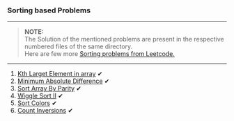 ### Sorting based Problems

---

> **NOTE:**      
> The Solution of the mentioned problems are present in the respective numbered files of the same directory.  
> Here are few more [Sorting problems from Leetcode.](https://leetcode.com/tag/sorting/)

---

1. [Kth Larget Element in array](https://leetcode.com/problems/kth-largest-element-in-an-array) ✔
2. [Minimum Absolute Difference](https://leetcode.com/problems/minimum-absolute-difference/) ✔
3. [Sort Array By Parity](https://leetcode.com/problems/sort-array-by-parity/) ✔
4. [Wiggle Sort II](https://leetcode.com/problems/wiggle-sort-ii) ✔
5. [Sort Colors](https://leetcode.com/problems/sort-colors) ✔
6. [Count Inversions](https://www.geeksforgeeks.org/counting-inversions/) ✔